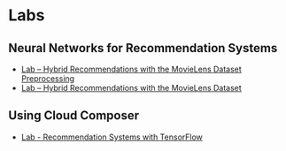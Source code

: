 # Labs

## Neural Networks for Recommendation Systems

- [Lab – Hybrid Recommendations with the MovieLens Dataset Preprocessing](./Labs/hybrid_recommendations_preproc.ipynb)
- [Lab – Hybrid Recommendations with the MovieLens Dataset](./Labs/hybrid_recommendations.ipynb)

## Using Cloud Composer

- [Lab - Recommendation Systems with TensorFlow](./Labs/endtoend.ipynb)